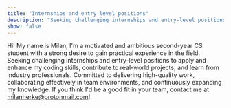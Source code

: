 ```yaml
---
title: "Internships and entry level positions"
description: "Seeking challenging internships and entry-level positions to apply and enhance my coding skills"
show: false
---
```


Hi! My name is Milan, I'm a motivated and ambitious second-year CS student with a strong desire to gain practical experience in the field. Seeking challenging internships and entry-level positions to apply and enhance my coding skills, contribute to real-world projects, and learn from industry professionals. Committed to delivering high-quality work, collaborating effectively in team environments, and continuously expanding my knowledge. If you think I'd be a good fit in your team, contact me at milanherke@protonmail.com!
